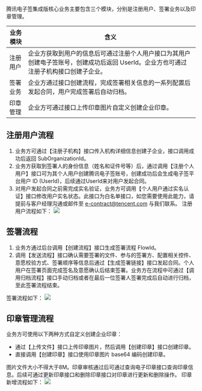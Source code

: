 腾讯电子签集成版核心业务主要包含三个模块，分别是注册用户、签署业务以及印章管理。

| 业务模块 | 含义 |
|---------|---------|
| 注册用户 | 企业方获取到用户的信息后可通过注册个人用户接口为其用户创建电子签账号，创建成功后返回 UserId。企业方也可通过注册子机构接口创建子企业。 |
| 签署业务 | 企业方通过接口创建流程，完成签署相关信息的一系列配置后发起合同，用户完成签署后自动归档。 |
| 印章管理 | 企业方可通过接口上传印章图片自定义创建企业印章。 |


## 注册用户流程

1. 业务方可通过【注册子机构】接口传入机构详细信息创建子企业，接口调用成功后返回 SubOrganizationId。
2. 业务方获取到签署人的身份信息（姓名和证件号等）后，通过调用【注册个人用户】接口可为其个人用户创建腾讯电子签账号，创建成功后会生成电子签平台用户 ID (UserId)，后续通过UserId来对用户发起合同。
3. 对用户发起合同之前需完成实名验证，业务方可调用【个人用户通过实名认证】接口修改用户实名状态。此接口为白名单接口，如您需要使用此能力，请提前与客户经理沟通或邮件至 e-contract@tencent.com 与我们联系。
注册用户流程如下：
![](https://main.qcloudimg.com/raw/fcad35345642320c25f234dd6cdc5986.png)

## 签署流程

1. 业务方通过后台调用【创建流程】接口生成签署流程 FlowId。
2. 调用【发送流程】接口确认需要签署的文件、参与的签署方、配置相关控件、意愿校验方式、签署顺序等信息后通过【生成签署链接】接口发起合同。个人用户在签署页面完成签名及意愿确认后结束签署。业务方在流程中可通过【调用归档流程】接口手动归档或者在最后一位签署人签署完成后自动进行归档，至此签署流程结束。

签署流程如下：
![](https://main.qcloudimg.com/raw/9e38b5ea9a613405ef3e2b28b700c2ab.png)

## 印章管理流程

业务方可使用以下两种方式自定义创建企业印章：
- 通过【上传文件】接口上传印章图片，然后调用【创建印章】接口创建印章。
- 直接调用【创建印章】接口使用印章图片 base64 编码创建印章。

图片文件大小不得大于8M。印章审核通过后可通过查询电子印章接口查询印章信息。后续可通过更新印章接口和删除印章接口对印章进行更新和删除操作。
印章新增流程如下：
![](https://main.qcloudimg.com/raw/bfd7a77624e0db18d1f52159be33108b.png)
